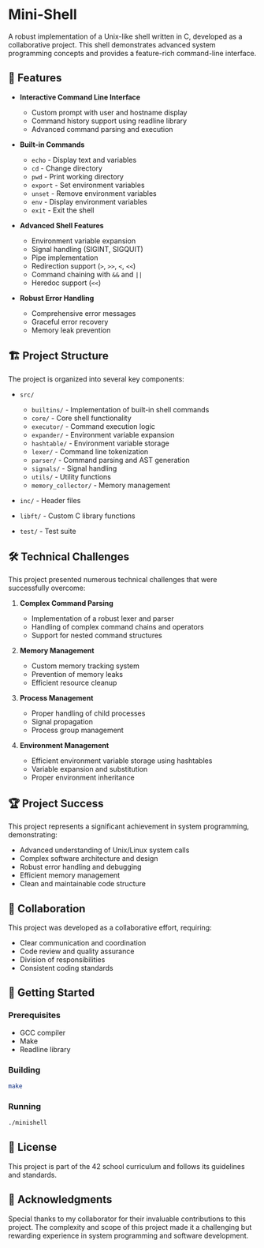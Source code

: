 # Mini-Shell

A robust implementation of a Unix-like shell written in C, developed as a collaborative project. This shell demonstrates advanced system programming concepts and provides a feature-rich command-line interface.

## 🚀 Features

- **Interactive Command Line Interface**
  - Custom prompt with user and hostname display
  - Command history support using readline library
  - Advanced command parsing and execution

- **Built-in Commands**
  - `echo` - Display text and variables
  - `cd` - Change directory
  - `pwd` - Print working directory
  - `export` - Set environment variables
  - `unset` - Remove environment variables
  - `env` - Display environment variables
  - `exit` - Exit the shell

- **Advanced Shell Features**
  - Environment variable expansion
  - Signal handling (SIGINT, SIGQUIT)
  - Pipe implementation
  - Redirection support (`>`, `>>`, `<`, `<<`)
  - Command chaining with `&&` and `||`
  - Heredoc support (`<<`)

- **Robust Error Handling**
  - Comprehensive error messages
  - Graceful error recovery
  - Memory leak prevention

## 🏗️ Project Structure

The project is organized into several key components:

- `src/`
  - `builtins/` - Implementation of built-in shell commands
  - `core/` - Core shell functionality
  - `executor/` - Command execution logic
  - `expander/` - Environment variable expansion
  - `hashtable/` - Environment variable storage
  - `lexer/` - Command line tokenization
  - `parser/` - Command parsing and AST generation
  - `signals/` - Signal handling
  - `utils/` - Utility functions
  - `memory_collector/` - Memory management

- `inc/` - Header files
- `libft/` - Custom C library functions
- `test/` - Test suite

## 🛠️ Technical Challenges

This project presented numerous technical challenges that were successfully overcome:

1. **Complex Command Parsing**
   - Implementation of a robust lexer and parser
   - Handling of complex command chains and operators
   - Support for nested command structures

2. **Memory Management**
   - Custom memory tracking system
   - Prevention of memory leaks
   - Efficient resource cleanup

3. **Process Management**
   - Proper handling of child processes
   - Signal propagation
   - Process group management

4. **Environment Management**
   - Efficient environment variable storage using hashtables
   - Variable expansion and substitution
   - Proper environment inheritance

## 🏆 Project Success

This project represents a significant achievement in system programming, demonstrating:

- Advanced understanding of Unix/Linux system calls
- Complex software architecture and design
- Robust error handling and debugging
- Efficient memory management
- Clean and maintainable code structure

## 👥 Collaboration

This project was developed as a collaborative effort, requiring:
- Clear communication and coordination
- Code review and quality assurance
- Division of responsibilities
- Consistent coding standards

## 🚀 Getting Started

### Prerequisites
- GCC compiler
- Make
- Readline library

### Building
```bash
make
```

### Running
```bash
./minishell
```

## 📝 License

This project is part of the 42 school curriculum and follows its guidelines and standards.

## 🙏 Acknowledgments

Special thanks to my collaborator for their invaluable contributions to this project. The complexity and scope of this project made it a challenging but rewarding experience in system programming and software development.
